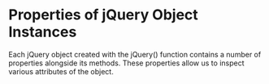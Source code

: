 # Properties of jQuery Object Instances
Each jQuery object created with the jQuery() function contains a number of properties alongside its methods. These properties allow us to inspect various attributes of the object.